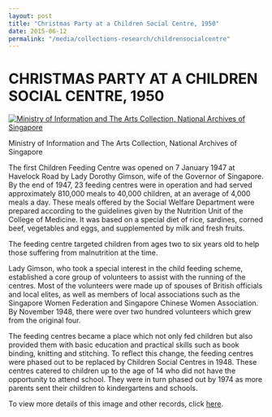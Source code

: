 ```yaml
---
layout: post
title: "Christmas Party at a Children Social Centre, 1950"
date: 2015-06-12
permalink: "/media/collections-research/childrensocialcentre"
---
```


# CHRISTMAS PARTY AT A CHILDREN SOCIAL CENTRE, 1950

[![Ministry of Information and The Arts Collection, National Archives of Singapore](http://www.nas.gov.sg/blogs/archivistpick/wp-content/uploads/2015/06/2015-06-12-L.jpg)](http://www.nas.gov.sg/blogs/archivistpick/wp-content/uploads/2015/06/2015-06-12-L.jpg)

Ministry of Information and The Arts Collection, National Archives of Singapore

The first Children Feeding Centre was opened on 7 January 1947 at Havelock Road by Lady Dorothy Gimson, wife of the Governor of Singapore. By the end of 1947, 23 feeding centres were in operation and had served approximately 810,000 meals to 40,000 children, at an average of 4,000 meals a day. These meals offered by the Social Welfare Department were prepared according to the guidelines given by the Nutrition Unit of the College of Medicine. It was based on a special diet of rice, sardines, corned beef, vegetables and eggs, and supplemented by milk and fresh fruits.

The feeding centre targeted children from ages two to six years old to help those suffering from malnutrition at the time.

Lady Gimson, who took a special interest in the child feeding scheme, established a core group of volunteers to assist with the running of the centres. Most of the volunteers were made up of spouses of British officials and local elites, as well as members of local associations such as the Singapore Women Federation and Singapore Chinese Women Association. By November 1948, there were over two hundred volunteers which grew from the original four.

The feeding centres became a place which not only fed children but also provided them with basic education and practical skills such as book binding, knitting and stitching. To reflect this change, the feeding centres were phased out to be replaced by Children Social Centres in 1948. These centres catered to children up to the age of 14 who did not have the opportunity to attend school. They were in turn phased out by 1974 as more parents sent their children to kindergartens and schools.

To view more details of this image and other records, click [here](http://www.nas.gov.sg/archivesonline/photographs/record-details/b1022da2-1161-11e3-83d5-0050568939ad).